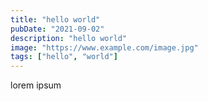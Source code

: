 ```yaml
---
title: "hello world"
pubDate: "2021-09-02"
description: "hello world"
image: "https://www.example.com/image.jpg"
tags: ["hello", "world"]
---
```


lorem ipsum

